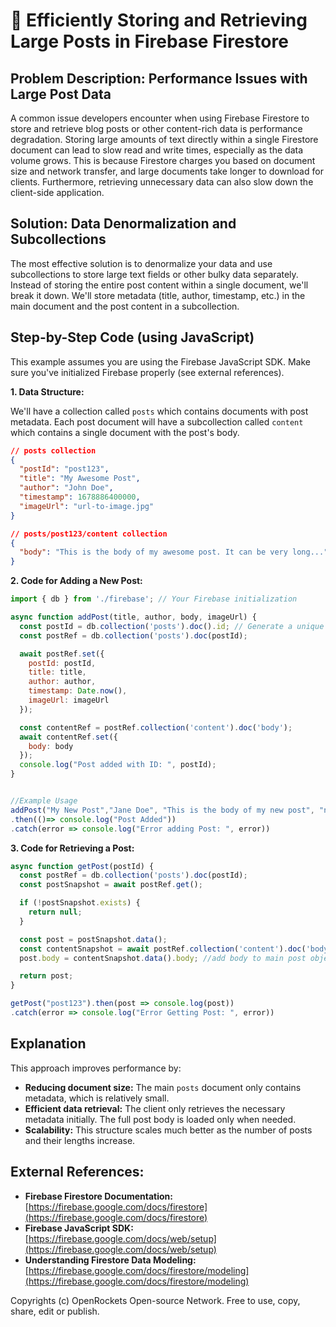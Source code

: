 # 🐞 Efficiently Storing and Retrieving Large Posts in Firebase Firestore


## Problem Description:  Performance Issues with Large Post Data

A common issue developers encounter when using Firebase Firestore to store and retrieve blog posts or other content-rich data is performance degradation.  Storing large amounts of text directly within a single Firestore document can lead to slow read and write times, especially as the data volume grows.  This is because Firestore charges you based on document size and network transfer, and large documents take longer to download for clients. Furthermore, retrieving unnecessary data can also slow down the client-side application.

## Solution:  Data Denormalization and Subcollections

The most effective solution is to denormalize your data and use subcollections to store large text fields or other bulky data separately. Instead of storing the entire post content within a single document, we'll break it down.  We'll store metadata (title, author, timestamp, etc.) in the main document and the post content in a subcollection.

## Step-by-Step Code (using JavaScript)

This example assumes you are using the Firebase JavaScript SDK.  Make sure you've initialized Firebase properly (see external references).

**1. Data Structure:**

We'll have a collection called `posts` which contains documents with post metadata.  Each post document will have a subcollection called `content` which contains a single document with the post's body.

```json
// posts collection
{
  "postId": "post123",
  "title": "My Awesome Post",
  "author": "John Doe",
  "timestamp": 1678886400000,
  "imageUrl": "url-to-image.jpg"
}

// posts/post123/content collection
{
  "body": "This is the body of my awesome post. It can be very long..."
}
```

**2. Code for Adding a New Post:**

```javascript
import { db } from './firebase'; // Your Firebase initialization

async function addPost(title, author, body, imageUrl) {
  const postId = db.collection('posts').doc().id; // Generate a unique ID
  const postRef = db.collection('posts').doc(postId);

  await postRef.set({
    postId: postId,
    title: title,
    author: author,
    timestamp: Date.now(),
    imageUrl: imageUrl
  });

  const contentRef = postRef.collection('content').doc('body');
  await contentRef.set({
    body: body
  });
  console.log("Post added with ID: ", postId);
}


//Example Usage
addPost("My New Post","Jane Doe", "This is the body of my new post", "new-image.jpg")
.then(()=> console.log("Post Added"))
.catch(error => console.log("Error adding Post: ", error))
```

**3. Code for Retrieving a Post:**

```javascript
async function getPost(postId) {
  const postRef = db.collection('posts').doc(postId);
  const postSnapshot = await postRef.get();

  if (!postSnapshot.exists) {
    return null;
  }

  const post = postSnapshot.data();
  const contentSnapshot = await postRef.collection('content').doc('body').get();
  post.body = contentSnapshot.data().body; //add body to main post object

  return post;
}

getPost("post123").then(post => console.log(post))
.catch(error => console.log("Error Getting Post: ", error))

```


## Explanation

This approach improves performance by:

* **Reducing document size:** The main `posts` document only contains metadata, which is relatively small.
* **Efficient data retrieval:**  The client only retrieves the necessary metadata initially. The full post body is loaded only when needed.
* **Scalability:** This structure scales much better as the number of posts and their lengths increase.

## External References:

* **Firebase Firestore Documentation:** [https://firebase.google.com/docs/firestore](https://firebase.google.com/docs/firestore)
* **Firebase JavaScript SDK:** [https://firebase.google.com/docs/web/setup](https://firebase.google.com/docs/web/setup)
* **Understanding Firestore Data Modeling:** [https://firebase.google.com/docs/firestore/modeling](https://firebase.google.com/docs/firestore/modeling)


Copyrights (c) OpenRockets Open-source Network. Free to use, copy, share, edit or publish.

